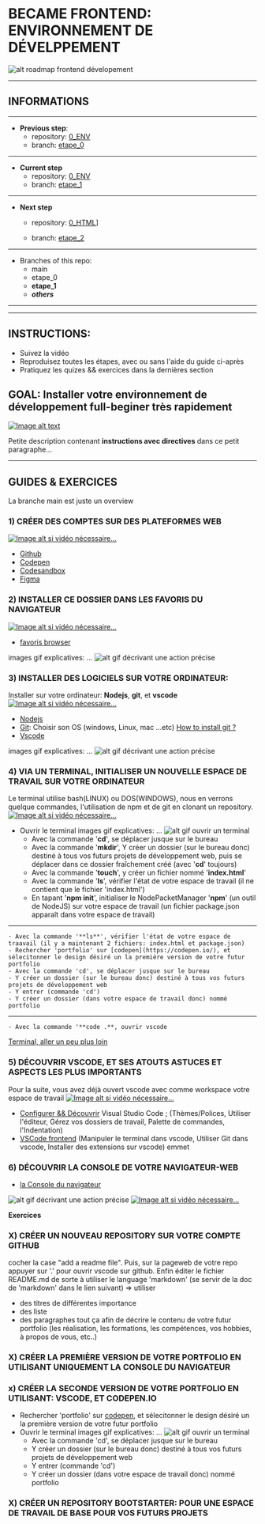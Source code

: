 # BECAME FRONTEND: ENVIRONNEMENT DE DÉVELPPEMENT
![alt roadmap frontend dévelopement](image.jpg)


---

## INFORMATIONS

---

- **Previous step**: 
    - repository: [0_ENV](https://github.com/achicyr/0_ENV)
    - branch: [etape_0](https://github.com/achicyr/0_ENV/tree/etape_0)

---

- **Current step**
    - repository: [0_ENV](https://github.com/achicyr/0_ENV)
    - branch: [etape_1](https://github.com/achicyr/0_ENV/tree/etape_1)

---

- **Next step**

    - repository: [0_HTML](https://github.com/achicyr/0_ENV)]

    - branch: [etape_2](https://github.com/achicyr/0_ENV/tree/etape_0)

---

- Branches of this repo:
    - main
    - etape_0
    - **etape_1**
    - ___others___

---


---

## INSTRUCTIONS:

- Suivez la vidéo
- Reproduisez toutes les étapes, avec ou sans l'aide du guide ci-après
- Pratiquez les quizes && exercices dans la dernières section


## GOAL: Installer votre environnement de développement full-beginer très rapidement
[![Image alt text](https://img.youtube.com/vi/YOUTUBE-ID/0.jpg)](https://www.youtube.com/watch?v=YOUTUBE-ID)

Petite description contenant **instructions avec directives** dans ce petit paragraphe...

---

## GUIDES & EXERCICES

La branche main est juste un overview


### 1) CRÉER DES COMPTES SUR DES PLATEFORMES WEB
[![Image alt si vidéo nécessaire...](https://img.youtube.com/vi/YOUTUBE-ID/0.jpg)](https://www.youtube.com/watch?v=YOUTUBE-ID)
- [Github](https://github.com/)
- [Codepen](https://codepen.io/)
- [Codesandbox](https://codesandbox.io/)
- [Figma](https://www.figma.com/)

### 2) INSTALLER CE DOSSIER DANS LES FAVORIS DU NAVIGATEUR
[![Image alt si vidéo nécessaire...](https://img.youtube.com/vi/YOUTUBE-ID/0.jpg)](https://www.youtube.com/watch?v=YOUTUBE-ID)

- [favoris browser](https://drive.google.com/drive/folders/_____KEY_ID_____?usp=sharing)

images gif explicatives: ...
![alt gif décrivant une action précise](http://url_de_l_image)

### 3) INSTALLER DES LOGICIELS SUR VOTRE ORDINATEUR:
Installer sur votre ordinateur: **Nodejs**, **git**, et **vscode**
[![Image alt si vidéo nécessaire...](https://img.youtube.com/vi/YOUTUBE-ID/0.jpg)](https://www.youtube.com/watch?v=YOUTUBE-ID)
- [Nodejs](https://nodejs.org/en/download/)
- [Git](https://git-scm.com/downloads): Choisir son OS (windows, Linux, mac ...etc)
[How to install git ?](https://www.youtube.com/watch?v=G0UV0jKgV4Y&list=PLjwdMgw5TTLXuY5i7RW0QqGdW0NZntqiP&index=2&ab_channel=Grafikart.fr)
- [Vscode](https://code.visualstudio.com/download)

images gif explicatives: ...
![alt gif décrivant une action précise](http://url_de_l_image)

### 4) VIA UN TERMINAL, INITIALISER UN NOUVELLE ESPACE DE TRAVAIL SUR VOTRE ORDINATEUR
Le terminal utilise bash(LINUX) ou DOS(WINDOWS), nous en verrons quelque commandes, l'utilisation de npm et de git en clonant un repository.
[![Image alt si vidéo nécessaire...](https://img.youtube.com/vi/YOUTUBE-ID/0.jpg)](https://www.youtube.com/watch?v=YOUTUBE-ID)
- Ouvrir le terminal
images gif explicatives: ...
![alt gif ouvrir un terminal](http://url_de_l_image)
    - Avec la commande '**cd**', se déplacer jusque sur le bureau 
    - Avec la commande '**mkdir**', Y créer un dossier (sur le bureau donc) destiné à tous vos futurs projets de développement web, puis se déplacer dans ce dossier fraîchement créé (avec '**cd**' toujours)
    - Avec la commande '**touch**', y créer un fichier nommé '**index.html**'
    - Avec la commande '**ls**', vérifier l'état de votre espace de travail (il ne contient que le fichier 'index.html')
    - En tapant '**npm init**', initialiser le NodePacketManager '**npm**' (un outil de NodeJS) sur votre espace de travail (un fichier package.json apparaît dans votre espace de travail)

---
    - Avec la commande '**ls**', vérifier l'état de votre espace de traavail (il y a maintenant 2 fichiers: index.html et package.json)
    - Rechercher 'portfolio' sur [codepen](https://codepen.io/), et sélecitonner le design désiré un la première version de votre futur portfolio 
    - Avec la commande 'cd', se déplacer jusque sur le bureau 
    - Y créer un dossier (sur le bureau donc) destiné à tous vos futurs projets de développement web
    - Y entrer (commande 'cd')
    - Y créer un dossier (dans votre espace de travail donc) nommé portfolio

---
    - Avec la commande '**code .**, ouvrir vscode

[Terminal, aller un peu plus loin](https://openclassrooms.com/fr/courses/6173491-apprenez-a-utiliser-la-ligne-de-commande-dans-un-terminal)

### 5) DÉCOUVRIR VSCODE, ET SES ATOUTS ASTUCES ET ASPECTS LES PLUS IMPORTANTS
Pour la suite, vous avez déjà ouvert vscode avec comme workspace votre espace de travail
[![Image alt si vidéo nécessaire...](https://img.youtube.com/vi/YOUTUBE-ID/0.jpg)](https://www.youtube.com/watch?v=YOUTUBE-ID)
- [Configurer && Découvrir](https://openclassrooms.com/fr/courses/6943241-mettez-en-place-votre-environnement-front-end/7056001-editez-vos-premieres-lignes-de-code-avec-visual-studio-code) Visual Studio Code ; (Thèmes/Polices, Utiliser l'éditeur, Gérez vos dossiers de travail, Palette de commandes, l'Indentation)
- [VSCode frontend](https://openclassrooms.com/fr/courses/6943241-mettez-en-place-votre-environnement-front-end/7117191-explorez-les-fonctionnalites-de-visual-studio-code)
(Manipuler le terminal dans vscode, Utiliser Git dans vscode, Installer des extensions sur vscode) emmet

### 6) DÉCOUVRIR LA CONSOLE DE VOTRE NAVIGATEUR-WEB
- [la Console du navigateur](https://openclassrooms.com/fr/courses/6943241-mettez-en-place-votre-environnement-front-end/7056021-testez-votre-code-avec-les-devtools-chrome-et-firefox)








![alt gif décrivant une action précise](http://url_de_l_image)
[![Image alt si vidéo nécessaire...](https://img.youtube.com/vi/YOUTUBE-ID/0.jpg)](https://www.youtube.com/watch?v=YOUTUBE-ID)



**Exercices**

### X) CRÉER UN NOUVEAU REPOSITORY SUR VOTRE COMPTE GITHUB
cocher la case "add a readme file". 
Puis, sur la pageweb de votre repo appuyer sur '.' pour ouvrir vscode sur github.
Enfin éditer le fichier README.md de sorte à utiliser le language 'markdown' (se servir de la doc de 'markdown' dans le lien suivant) => utiliser
- des titres de différentes importance
- des liste
- des paragraphes
tout ça afin de décrire le contenu de votre futur portfolio (les réalisation, les formations, les compétences, vos hobbies, à propos de vous, etc..)


### X) CRÉER LA PREMIÈRE VERSION DE VOTRE PORTFOLIO EN UTILISANT UNIQUEMENT LA CONSOLE DU NAVIGATEUR


### x) CRÉER LA SECONDE VERSION DE VOTRE PORTFOLIO EN UTILISANT: VSCODE, ET CODEPEN.IO
- Rechercher 'portfolio' sur [codepen](https://codepen.io/), et sélecitonner le design désiré un la première version de votre futur portfolio 
- Ouvrir le terminal
images gif explicatives: ...
![alt gif ouvrir un terminal](http://url_de_l_image)
    - Avec la commande 'cd', se déplacer jusque sur le bureau 
    - Y créer un dossier (sur le bureau donc) destiné à tous vos futurs projets de développement web
    - Y entrer (commande 'cd')
    - Y créer un dossier (dans votre espace de travail donc) nommé portfolio


### X) CRÉER UN REPOSITORY BOOTSTARTER: POUR UNE ESPACE DE TRAVAIL DE BASE POUR VOS FUTURS PROJETS

    
